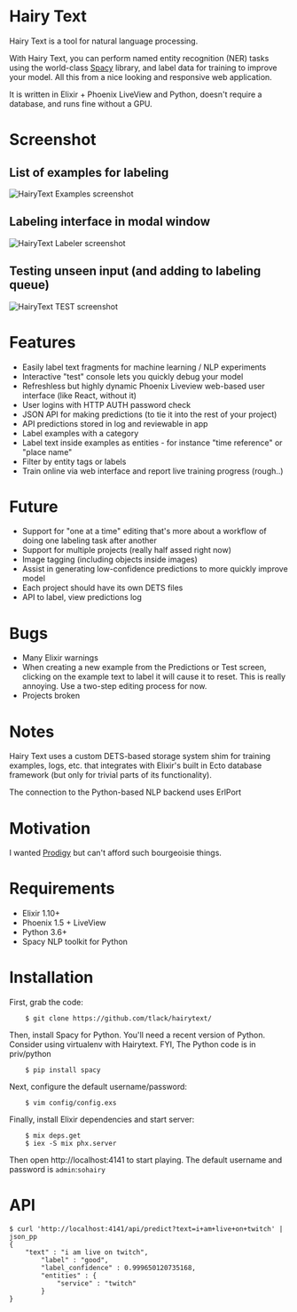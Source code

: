 # Hairy Text

Hairy Text is a tool for natural language processing. 

With Hairy Text, you can perform named entity recognition (NER) tasks using the
world-class [Spacy](https://spacy.io) library, and label data for training to
improve your model. All this from a nice looking and responsive web application.

It is written in Elixir + Phoenix LiveView and Python, doesn't require a database, and runs fine
without a GPU.

# Screenshot

## List of examples for labeling

![HairyText Examples screenshot](https://i.imgur.com/2dvaxjx.png)

## Labeling interface in modal window
![HairyText Labeler screenshot](https://i.imgur.com/tWDeB6H.png)

## Testing unseen input (and adding to labeling queue)
![HairyText TEST screenshot](https://i.imgur.com/uXdzYx9.png)

# Features

* Easily label text fragments for machine learning / NLP experiments
* Interactive "test" console lets you quickly debug your model
* Refreshless but highly dynamic Phoenix Liveview web-based user interface (like React, without it)
* User logins with HTTP AUTH password check
* JSON API for making predictions (to tie it into the rest of your project)
* API predictions stored in log and reviewable in app
* Label examples with a category
* Label text inside examples as entities - for instance "time reference" or "place name"
* Filter by entity tags or labels
* Train online via web interface and report live training progress (rough..)

# Future

* Support for "one at a time" editing that's more about a workflow of doing one labeling task after another
* Support for multiple projects (really half assed right now)
* Image tagging (including objects inside images)
* Assist in generating low-confidence predictions to more quickly improve model
* Each project should have its own DETS files
* API to label, view predictions log

# Bugs

* Many Elixir warnings
* When creating a new example from the Predictions or Test screen, clicking on
the example text to label it will cause it to reset. This is really annoying.
Use a two-step editing process for now.
* Projects broken

# Notes

Hairy Text uses a custom DETS-based storage system shim for training examples, logs, etc.
that integrates with Elixir's built in Ecto database framework (but only for
trivial parts of its functionality).

The connection to the Python-based NLP backend uses ErlPort

# Motivation

I wanted [Prodigy](https://prodi.gy/) but can't afford such bourgeoisie things.

# Requirements

* Elixir 1.10+
* Phoenix 1.5 + LiveView 
* Python 3.6+
* Spacy NLP toolkit for Python

# Installation

First, grab the code:

```
	$ git clone https://github.com/tlack/hairytext/
```

Then, install Spacy for Python. You'll need a recent version of Python. Consider using virtualenv with Hairytext. FYI, The Python code is in priv/python

```
	$ pip install spacy
```

Next, configure the default username/password:
```
	$ vim config/config.exs
```

Finally, install Elixir dependencies and start server:

```
	$ mix deps.get
	$ iex -S mix phx.server
```

Then open http://localhost:4141 to start playing. The default username and password is `admin`:`sohairy`

# API

```
$ curl 'http://localhost:4141/api/predict?text=i+am+live+on+twitch' | json_pp
{
	"text" : "i am live on twitch",
		"label" : "good",
		"label_confidence" : 0.999650120735168,
		"entities" : {
			"service" : "twitch"
		}
}
```

